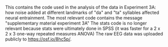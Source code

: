 This contains the code used in the analysis of the data in Experiment 3A: how noise added at different landmarks of "da" and "ta" syllables affected neural entrainment.
The most relevant code contains the message "supplementary material experiment 3A"
The stats code is no longer relevant because stats were ultimately done in SPSS (it was faster for a 2 x 2 x 3 one-way repeated measures ANOVA)
The raw EEG data was uploaded publicly to https://osf.io/8hc5p/.
